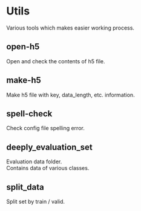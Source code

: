 # Utils
Various tools which makes easier working process. 
 

## open-h5
Open and check the contents of h5 file.

## make-h5
Make h5 file with key, data_length, etc. information.

## spell-check
Check config file spelling error.

## deeply_evaluation_set
Evaluation data folder.  
Contains data of various classes.

## split_data
Split set by train / valid.